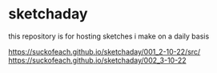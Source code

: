# sketchaday
this repository is for hosting sketches i make on a daily basis

https://suckofeach.github.io/sketchaday/001_2-10-22/src/
https://suckofeach.github.io/sketchaday/002_3-10-22
